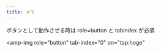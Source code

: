 ```yaml
---
title: メモ
---
```


ボタンとして動作させる時は role=button と tabindex が必須

<amp-img
  role="button"
  tab-index="0"
  on="tap:hoge"
>
